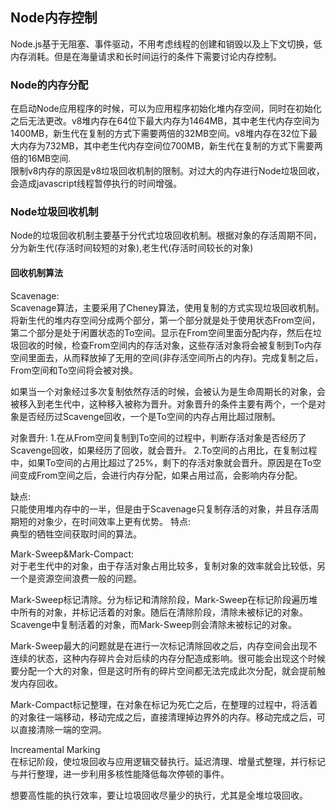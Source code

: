 ## Node内存控制
Node.js基于无阻塞、事件驱动，不用考虑线程的创建和销毁以及上下文切换，低内存消耗。但是在海量请求和长时间运行的条件下需要讨论内存控制。   

### Node的内存分配
在启动Node应用程序的时候，可以为应用程序初始化堆内存空间，同时在初始化之后无法更改。v8堆内存在64位下最大内存为1464MB，其中老生代内存空间为1400MB，新生代在复制的方式下需要两倍的32MB空间。v8堆内存在32位下最大内存为732MB，其中老生代内存空间位700MB，新生代在复制的方式下需要两倍的16MB空间.    
限制v8内存的原因是v8垃圾回收机制的限制。对过大的内存进行Node垃圾回收，会造成javascript线程暂停执行的时间增强。   

### Node垃圾回收机制
Node的垃圾回收机制主要基于分代式垃圾回收机制。根据对象的存活周期不同，分为新生代(存活时间较短的对象),老生代(存活时间较长的对象)

#### 回收机制算法
Scavenage:  
Scavenage算法，主要采用了Cheney算法，使用复制的方式实现垃圾回收机制。将新生代的堆内存空间分成两个部分，第一个部分就是处于使用状态From空间，第二个部分是处于闲置状态的To空间。显示在From空间里面分配内存，然后在垃圾回收的时候，检查From空间内的存活对象，这些存活对象将会被复制到To内存空间里面去，从而释放掉了无用的空间(非存活空间所占的内存)。完成复制之后，From空间和To空间将会被对换。  

如果当一个对象经过多次复制依然存活的时候，会被认为是生命周期长的对象，会被移入到老生代中，这种移入被称为晋升。对象晋升的条件主要有两个，一个是对象是否经历过Scavenge回收，一个是To空间的内存占用比超过限制。  

对象晋升:
1.在从From空间复制到To空间的过程中，判断存活对象是否经历了Scavenge回收，如果经历了回收，就会晋升。
2.To空间的占用比，在复制过程中，如果To空间的占用比超过了25%，剩下的存活对象就会晋升。原因是在To空间变成From空间之后，会进行内存分配，如果占用过高，会影响内存分配。  


缺点:  
只能使用堆内存中的一半，但是由于Scavenage只复制存活的对象，并且存活周期短的对象少，在时间效率上更有优势。
特点:  
典型的牺牲空间获取时间的算法。    

Mark-Sweep&Mark-Compact:  
对于老生代中的对象，由于存活对象占用比较多，复制对象的效率就会比较低，另一个是资源空间浪费一般的问题。  

Mark-Sweep标记清除。分为标记和清除阶段，Mark-Sweep在标记阶段遍历堆中所有的对象，并标记活着的对象。随后在清除阶段，清除未被标记的对象。Scavenge中复制活着的对象，而Mark-Sweep则会清除未被标记的对象。   

Mark-Sweep最大的问题就是在进行一次标记清除回收之后，内存空间会出现不连续的状态，这种内存碎片会对后续的内存分配造成影响。很可能会出现这个时候要分配一个大的对象，但是这时所有的碎片空间都无法完成此次分配，就会提前触发内存回收。   

Mark-Compact标记整理，在对象在标记为死亡之后，在整理的过程中，将活着的对象往一端移动，移动完成之后，直接清理掉边界外的内存。移动完成之后，可以直接清除一端的空洞。  


Increamental Marking  
在标记阶段，使垃圾回收与应用逻辑交替执行。延迟清理、增量式整理，并行标记与并行整理，进一步利用多核性能降低每次停顿的事件。  


想要高性能的执行效率，要让垃圾回收尽量少的执行，尤其是全堆垃圾回收。  











